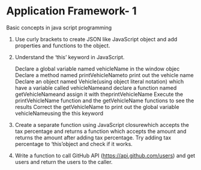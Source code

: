 # Application Framework- 1
Basic concepts in java script programming 

1. Use curly brackets to create JSON like JavaScript object and add properties and functions to the object.

2. Understand the ‘this’ keyword in JavaScript.

   Declare a global variable named vehicleName in the window objec
   Declare a method named printVehicleNameto print out the vehicle name
   Declare an object named Vehicle(using object literal notation) which have a variable called vehicleNameand declare a function named        getVehicleNameand assign it with theprintVehicleName
   Execute the printVehicleName function and the getVehicleName functions to see the results
   Correct the getVehicleName to print out the global variable vehicleNameusing the this keyword
   
4. Create a separate function using JavaScript closurewhich accepts the tax percentage and returns a function which accepts the amount and returns the amount after adding tax percentage. Try adding tax percentage to ‘this’object and check if it works.

5. Write a function to call GitHub API (https://api.github.com/users) and get users and return the users to the caller.


